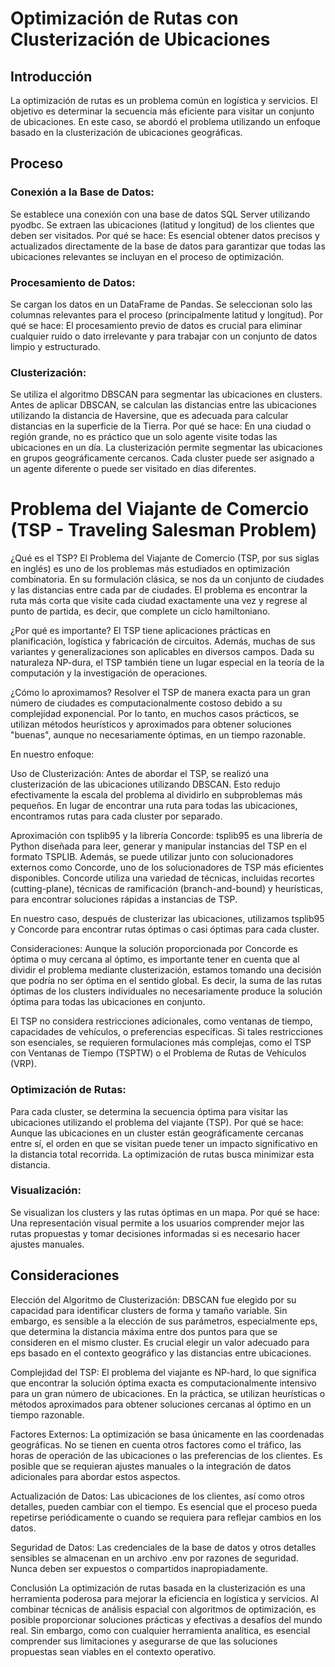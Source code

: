 # Optimización de Rutas con Clusterización de Ubicaciones
## Introducción
La optimización de rutas es un problema común en logística y servicios. El objetivo es determinar la secuencia más eficiente para visitar un conjunto de ubicaciones. En este caso, se abordó el problema utilizando un enfoque basado en la clusterización de ubicaciones geográficas.

## Proceso
### Conexión a la Base de Datos:

Se establece una conexión con una base de datos SQL Server utilizando pyodbc.
Se extraen las ubicaciones (latitud y longitud) de los clientes que deben ser visitados.
Por qué se hace: Es esencial obtener datos precisos y actualizados directamente de la base de datos para garantizar que todas las ubicaciones relevantes se incluyan en el proceso de optimización.

### Procesamiento de Datos:

Se cargan los datos en un DataFrame de Pandas.
Se seleccionan solo las columnas relevantes para el proceso (principalmente latitud y longitud).
Por qué se hace: El procesamiento previo de datos es crucial para eliminar cualquier ruido o dato irrelevante y para trabajar con un conjunto de datos limpio y estructurado.

### Clusterización:

Se utiliza el algoritmo DBSCAN para segmentar las ubicaciones en clusters.
Antes de aplicar DBSCAN, se calculan las distancias entre las ubicaciones utilizando la distancia de Haversine, que es adecuada para calcular distancias en la superficie de la Tierra.
Por qué se hace: En una ciudad o región grande, no es práctico que un solo agente visite todas las ubicaciones en un día. La clusterización permite segmentar las ubicaciones en grupos geográficamente cercanos. Cada cluster puede ser asignado a un agente diferente o puede ser visitado en días diferentes.


# Problema del Viajante de Comercio (TSP - Traveling Salesman Problem)
¿Qué es el TSP?
El Problema del Viajante de Comercio (TSP, por sus siglas en inglés) es uno de los problemas más estudiados en optimización combinatoria. En su formulación clásica, se nos da un conjunto de ciudades y las distancias entre cada par de ciudades. El problema es encontrar la ruta más corta que visite cada ciudad exactamente una vez y regrese al punto de partida, es decir, que complete un ciclo hamiltoniano.

¿Por qué es importante?
El TSP tiene aplicaciones prácticas en planificación, logística y fabricación de circuitos. Además, muchas de sus variantes y generalizaciones son aplicables en diversos campos. Dada su naturaleza NP-dura, el TSP también tiene un lugar especial en la teoría de la computación y la investigación de operaciones.

¿Cómo lo aproximamos?
Resolver el TSP de manera exacta para un gran número de ciudades es computacionalmente costoso debido a su complejidad exponencial. Por lo tanto, en muchos casos prácticos, se utilizan métodos heurísticos y aproximados para obtener soluciones "buenas", aunque no necesariamente óptimas, en un tiempo razonable.

En nuestro enfoque:

Uso de Clusterización: Antes de abordar el TSP, se realizó una clusterización de las ubicaciones utilizando DBSCAN. Esto redujo efectivamente la escala del problema al dividirlo en subproblemas más pequeños. En lugar de encontrar una ruta para todas las ubicaciones, encontramos rutas para cada cluster por separado.

Aproximación con tsplib95 y la librería Concorde: tsplib95 es una librería de Python diseñada para leer, generar y manipular instancias del TSP en el formato TSPLIB. Además, se puede utilizar junto con solucionadores externos como Concorde, uno de los solucionadores de TSP más eficientes disponibles. Concorde utiliza una variedad de técnicas, incluidas recortes (cutting-plane), técnicas de ramificación (branch-and-bound) y heurísticas, para encontrar soluciones rápidas a instancias de TSP.

En nuestro caso, después de clusterizar las ubicaciones, utilizamos tsplib95 y Concorde para encontrar rutas óptimas o casi óptimas para cada cluster.

Consideraciones:
Aunque la solución proporcionada por Concorde es óptima o muy cercana al óptimo, es importante tener en cuenta que al dividir el problema mediante clusterización, estamos tomando una decisión que podría no ser óptima en el sentido global. Es decir, la suma de las rutas óptimas de los clusters individuales no necesariamente produce la solución óptima para todas las ubicaciones en conjunto.

El TSP no considera restricciones adicionales, como ventanas de tiempo, capacidades de vehículos, o preferencias específicas. Si tales restricciones son esenciales, se requieren formulaciones más complejas, como el TSP con Ventanas de Tiempo (TSPTW) o el Problema de Rutas de Vehículos (VRP).

### Optimización de Rutas:

Para cada cluster, se determina la secuencia óptima para visitar las ubicaciones utilizando el problema del viajante (TSP).
Por qué se hace: Aunque las ubicaciones en un cluster están geográficamente cercanas entre sí, el orden en que se visitan puede tener un impacto significativo en la distancia total recorrida. La optimización de rutas busca minimizar esta distancia.

### Visualización:

Se visualizan los clusters y las rutas óptimas en un mapa.
Por qué se hace: Una representación visual permite a los usuarios comprender mejor las rutas propuestas y tomar decisiones informadas si es necesario hacer ajustes manuales.

## Consideraciones
Elección del Algoritmo de Clusterización: DBSCAN fue elegido por su capacidad para identificar clusters de forma y tamaño variable. Sin embargo, es sensible a la elección de sus parámetros, especialmente eps, que determina la distancia máxima entre dos puntos para que se consideren en el mismo cluster. Es crucial elegir un valor adecuado para eps basado en el contexto geográfico y las distancias entre ubicaciones.

Complejidad del TSP: El problema del viajante es NP-hard, lo que significa que encontrar la solución óptima exacta es computacionalmente intensivo para un gran número de ubicaciones. En la práctica, se utilizan heurísticas o métodos aproximados para obtener soluciones cercanas al óptimo en un tiempo razonable.

Factores Externos: La optimización se basa únicamente en las coordenadas geográficas. No se tienen en cuenta otros factores como el tráfico, las horas de operación de las ubicaciones o las preferencias de los clientes. Es posible que se requieran ajustes manuales o la integración de datos adicionales para abordar estos aspectos.

Actualización de Datos: Las ubicaciones de los clientes, así como otros detalles, pueden cambiar con el tiempo. Es esencial que el proceso pueda repetirse periódicamente o cuando se requiera para reflejar cambios en los datos.

Seguridad de Datos: Las credenciales de la base de datos y otros detalles sensibles se almacenan en un archivo .env por razones de seguridad. Nunca deben ser expuestos o compartidos inapropiadamente.

Conclusión
La optimización de rutas basada en la clusterización es una herramienta poderosa para mejorar la eficiencia en logística y servicios. Al combinar técnicas de análisis espacial con algoritmos de optimización, es posible proporcionar soluciones prácticas y efectivas a desafíos del mundo real. Sin embargo, como con cualquier herramienta analítica, es esencial comprender sus limitaciones y asegurarse de que las soluciones propuestas sean viables en el contexto operativo.